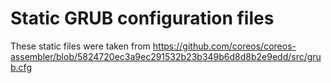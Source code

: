 # Static GRUB configuration files

These static files were taken from https://github.com/coreos/coreos-assembler/blob/5824720ec3a9ec291532b23b349b6d8d8b2e9edd/src/grub.cfg
